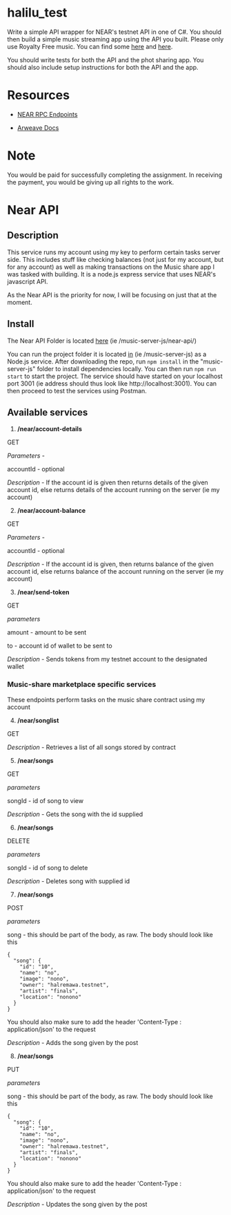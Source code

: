 # halilu_test


Write a simple API wrapper for NEAR's  testnet API in one of C#. You should then build a simple music streaming app using the API you built. Please only use Royalty Free music. You can find some [here](https://pixabay.com/music/) and [here](https://www.bensound.com/).

You should write tests for both the API and the phot sharing app. You should also include setup instructions for both the API and the app.

# Resources
- [NEAR RPC Endpoints](https://docs.near.org/docs/api/rpc)

- [Arweave Docs](https://docs.arweave.org/)

# Note 
You would be paid for successfully completing the assignment. In receiving the payment, you would be giving up all rights to the work. 



# Near API 

## Description

This service runs my account using my key to perform certain tasks server side. This includes stuff like checking balances (not just for my account, but for any account) as well as making transactions on the Music share app I was tasked with building. It is a node.js express service that uses NEAR's javascript API.

As the Near API is the priority for now, I will be focusing on just that at the moment.

## Install

The Near API Folder is located [here](https://github.com/CommandLineHQ/halilu_test/tree/main/music-server-js/near-api) (ie /music-server-js/near-api/)

You can run the project folder it is located [in](https://github.com/CommandLineHQ/halilu_test/tree/main/music-server-js) (ie /music-server-js) as a Node.js service. After downloading the repo, run `npm install` in the "music-server-js" folder to install dependencies locally. You can then run `npm run start` to start the project. The service should have started on your localhost port 3001 (ie address should thus look like http://localhost:3001). You can then proceed to test the services using Postman.

## Available services

1. **/near/account-details**

GET

*Parameters* - 

accountId - optional

*Description* - If the account id is given then returns details of the given account id, else returns details of the account running on the server (ie my account)

2. **/near/account-balance**

GET

*Parameters* - 

accountId - optional

*Description* - If the account id is given, then returns balance of the given account id, else returns balance of the account running on the server (ie my account)

3. **/near/send-token**

GET

*parameters* 

amount - amount to be sent

to - account id of wallet to be sent to

*Description* - Sends tokens from my testnet account to the designated wallet



### Music-share marketplace specific services

These endpoints perform tasks on the music share contract using my account


4. **/near/songlist**

GET

*Description* - Retrieves a list of all songs stored by contract

5. **/near/songs**

GET

*parameters* 

songId - id of song to view

*Description* - Gets the song with the id supplied

6. **/near/songs**

DELETE

*parameters* 

songId - id of song to delete

*Description* - Deletes song with supplied id

7. **/near/songs**

POST

*parameters* 

song - this should be part of the body, as raw. The body should look like this
```
{
  "song": {
    "id": "10",
    "name": "no",
    "image": "nono",
    "owner": "halremawa.testnet",
    "artist": "finals",
    "location": "nonono"
  }
}
```
You should also make sure to add the header 'Content-Type : application/json' to the request

*Description* - Adds the song given by the post

8. **/near/songs**

PUT

*parameters* 

song - this should be part of the body, as raw. The body should look like this
```
{
  "song": {
    "id": "10",
    "name": "no",
    "image": "nono",
    "owner": "halremawa.testnet",
    "artist": "finals",
    "location": "nonono"
  }
}
```
You should also make sure to add the header 'Content-Type : application/json' to the request

*Description* - Updates the song given by the post









